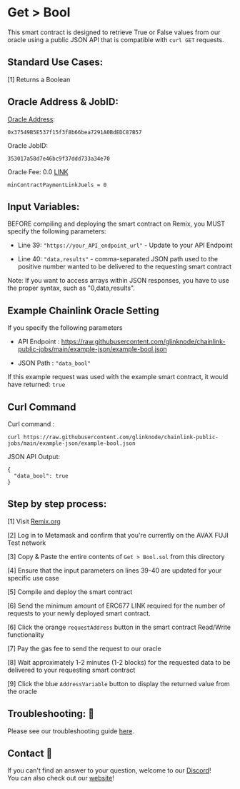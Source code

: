# Get > Bool
This smart contract is designed to retrieve True or False values from our oracle using a public JSON API that is compatible with `curl GET` requests.

## Standard Use Cases:
[1] Returns a Boolean

## Oracle Address & JobID:
[Oracle Address](https://testnet.snowtrace.io/address/0x37549B5E537f15f3f8b66bea7291A0BdEDC87B57): 
```
0x37549B5E537f15f3f8b66bea7291A0BdEDC87B57
```
Oracle JobID: 
```
353017a58d7e46bc9f37ddd733a34e70
```
Oracle Fee: 0.0 [LINK](https://testnet.snowtrace.io/address/0x0b9d5D9136855f6FEc3c0993feE6E9CE8a297846)
```
minContractPaymentLinkJuels = 0
```
## Input Variables:
BEFORE compiling and deploying the smart contract on Remix, you MUST specify the following parameters:

* Line 39: `"https://your_API_endpoint_url"` - Update to your API Endpoint

* Line 40: `"data,results"` - comma-separated JSON path used to the positive number wanted to be delivered to the requesting smart contract

Note: If you want to access arrays within JSON responses, you have to use the proper syntax, such as "0,data,results".

## Example Chainlink Oracle Setting
If you specify the following parameters

* API Endpoint : https://raw.githubusercontent.com/glinknode/chainlink-public-jobs/main/example-json/example-bool.json


* JSON Path : `"data_bool"`

If this example request was used with the example smart contract, it would have returned: `true`

## Curl Command
Curl command : 
```
curl https://raw.githubusercontent.com/glinknode/chainlink-public-jobs/main/example-json/example-bool.json
```

JSON API Output:
```
{
  "data_bool": true
}
```

## Step by step process:
[1] Visit [Remix.org](https://remix.ethereum.org/)

[2] Log in to Metamask and confirm that you're currently on the AVAX FUJI Test network

[3] Copy & Paste the entire contents of `Get > Bool.sol` from this directory

[4] Ensure that the input parameters on lines 39-40 are updated for your specific use case

[5] Compile and deploy the smart contract

[6] Send the minimum amount of ERC677 LINK required for the number of requests to your newly deployed smart contract.

[6] Click the orange `requestAddress` button in the smart contract Read/Write functionality

[7] Pay the gas fee to send the request to our oracle

[8] Wait approximately 1-2 minutes (1-2 blocks) for the requested data to be delivered to your requesting smart contract

[9] Click the blue `AddressVariable` button to display the returned value from the oracle


## Troubleshooting: :nut_and_bolt:
Please see our troubleshooting guide [here](https://github.com/glinknode/chainlink-public-jobs#troubleshooting-nut_and_bolt).

## Contact :iphone:
If you can't find an answer to your question, welcome to our [Discord](https://discord.gg/KmZVYhYJUy)!  
You can also check out our [website](https://www.glink.solutions)!
